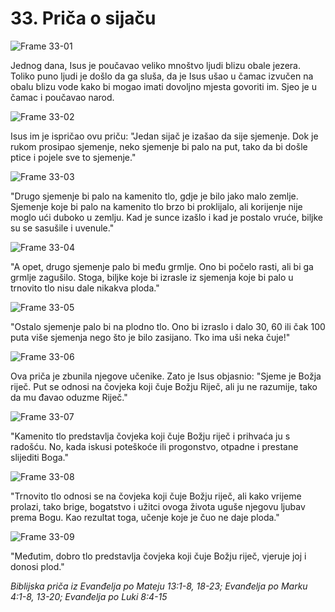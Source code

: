 # 33. Priča o sijaču

![Frame 33-01](https://cdn.door43.org/obs/jpg/360px/obs-en-33-01.jpg)

Jednog dana, Isus je poučavao veliko mnoštvo ljudi blizu obale jezera. Toliko puno ljudi je došlo da ga sluša, da je Isus ušao u čamac izvučen na obalu blizu vode kako bi mogao imati dovoljno mjesta govoriti im. Sjeo je u čamac i poučavao narod.

![Frame 33-02](https://cdn.door43.org/obs/jpg/360px/obs-en-33-02.jpg)

Isus im je ispričao ovu priču: "Jedan sijač je izašao da sije sjemenje. Dok je rukom prosipao sjemenje, neko sjemenje bi palo na put, tako da bi došle ptice i pojele sve to sjemenje."

![Frame 33-03](https://cdn.door43.org/obs/jpg/360px/obs-en-33-03.jpg)

"Drugo sjemenje bi palo na kamenito tlo, gdje je bilo jako malo zemlje. Sjemenje koje bi palo na kamenito tlo brzo bi proklijalo, ali korijenje nije moglo ući duboko u zemlju. Kad je sunce izašlo i kad je postalo vruće, biljke su se sasušile i uvenule."

![Frame 33-04](https://cdn.door43.org/obs/jpg/360px/obs-en-33-04.jpg)

"A opet, drugo sjemenje palo bi među grmlje. Ono bi počelo rasti, ali bi ga grmlje zagušilo. Stoga, biljke koje bi izrasle iz sjemenja koje bi palo u trnovito tlo nisu dale nikakva ploda."

![Frame 33-05](https://cdn.door43.org/obs/jpg/360px/obs-en-33-05.jpg)

"Ostalo sjemenje palo bi na plodno tlo. Ono bi izraslo i dalo 30, 60 ili čak 100 puta više sjemenja nego što je bilo zasijano. Tko ima uši neka čuje!"

![Frame 33-06](https://cdn.door43.org/obs/jpg/360px/obs-en-33-06.jpg)

Ova priča je zbunila njegove učenike. Zato je Isus objasnio: "Sjeme je Božja riječ. Put se odnosi na čovjeka koji čuje Božju Riječ, ali ju ne razumije, tako da mu đavao oduzme Riječ."

![Frame 33-07](https://cdn.door43.org/obs/jpg/360px/obs-en-33-07.jpg)

"Kamenito tlo predstavlja čovjeka koji čuje Božju riječ i prihvaća ju s radošću. No, kada iskusi poteškoće ili progonstvo, otpadne i prestane slijediti Boga."

![Frame 33-08](https://cdn.door43.org/obs/jpg/360px/obs-en-33-08.jpg)

"Trnovito tlo odnosi se na čovjeka koji čuje Božju riječ, ali kako vrijeme prolazi, tako brige, bogatstvo i užitci ovoga života uguše njegovu ljubav prema Bogu. Kao rezultat toga, učenje koje je čuo ne daje ploda."

![Frame 33-09](https://cdn.door43.org/obs/jpg/360px/obs-en-33-09.jpg)

"Međutim, dobro tlo predstavlja čovjeka koji čuje Božju riječ, vjeruje joj i donosi plod."

_Biblijska priča iz Evanđelja po Mateju 13:1-8, 18-23; Evanđelja po Marku 4:1-8, 13-20; Evanđelja po Luki 8:4-15_
